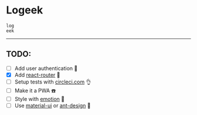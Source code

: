 # Logeek

```
log
eek
```

---

## TODO:
- [ ] Add user authentication 💪
- [x] Add [react-router](https://github.com/ReactTraining/react-router) 🔗
- [ ] Setup tests with [circleci.com](https://circleci.com) 👌
- [ ] Make it a PWA ☎️
- [ ] Style with [emotion](https://github.com/emotion-js/emotion) 💅
- [ ] Use [material-ui](http://www.material-ui.com/#/) or [ant-design](https://ant.design/docs/react/introduce) 💅